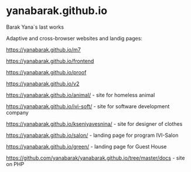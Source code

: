 # yanabarak.github.io
Barak Yana`s last works

  Adaptive and cross-browser websites and landig pages:
 
https://yanabarak.github.io/m7

https://yanabarak.github.io/frontend

https://yanabarak.github.io/proof

https://yanabarak.github.io/v2

https://yanabarak.github.io/animal/ - site for homeless animal

https://yanabarak.github.io/ivi-soft/ - site for software development company

https://yanabarak.github.io/kseniyavesnina/ - site for designer of clothes

https://yanabarak.github.io/salon/ - landing page for program IVI-Salon

https://yanabarak.github.io/green/ - landing page for Guest House

https://github.com/yanabarak/yanabarak.github.io/tree/master/docs - site on PHP
